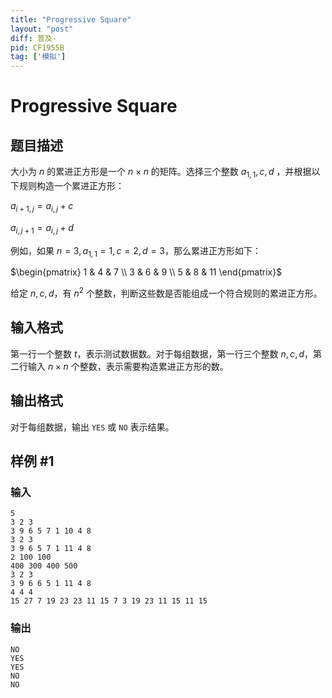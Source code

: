```yaml
---
title: "Progressive Square"
layout: "post"
diff: 普及-
pid: CF1955B
tag: ['模拟']
---
```


# Progressive Square

## 题目描述

大小为 $n$ 的累进正方形是一个 $n\times n$ 的矩阵。选择三个整数 $a_{1,1},c,d$
 ，并根据以下规则构造一个累进正方形：

$a _ {i+1,j} = a _ {i,j} + c$

$a _ {i,j+1} = a _ {i,j} + d$

例如，如果 $n=3,a_{1,1}=1,c=2,d=3$，那么累进正方形如下：
 
$\begin{pmatrix} 1 & 4 & 7 \\ 3 & 6 & 9 \\ 5 & 8 & 11 \end{pmatrix}$

给定 $n,c,d$，有 $n^2$ 个整数，判断这些数是否能组成一个符合规则的累进正方形。

## 输入格式

第一行一个整数 $t$，表示测试数据数。对于每组数据，第一行三个整数 $n,c,d$，第二行输入 $n \times n$ 个整数，表示需要构造累进正方形的数。

## 输出格式

对于每组数据，输出 `YES` 或 `NO` 表示结果。

## 样例 #1

### 输入

```
5
3 2 3
3 9 6 5 7 1 10 4 8
3 2 3
3 9 6 5 7 1 11 4 8
2 100 100
400 300 400 500
3 2 3
3 9 6 6 5 1 11 4 8
4 4 4
15 27 7 19 23 23 11 15 7 3 19 23 11 15 11 15
```

### 输出

```
NO
YES
YES
NO
NO
```

